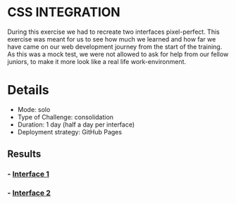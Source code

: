 # CSS INTEGRATION 

During this exercise we had to recreate two interfaces pixel-perfect. This exercise was meant for us to see how much we learned and how far we have came on our web development journey from the start of the training. As this was a mock test, we were not allowed to ask for help from our fellow juniors, to make it more look like a real life work-environment.


# Details

- Mode: solo
- Type of Challenge: consolidation
- Duration: 1 day (half a day per interface)
- Deployment strategy: GitHub Pages


## Results 
 

### - [Interface 1](https://maureenoldyck.github.io/css-integration/Interface-1/index.html "Interface 1")

### - [Interface 2](https://maureenoldyck.github.io/css-integration/Interface-2/index.html "Interface 2")